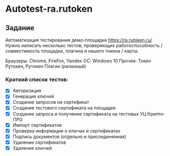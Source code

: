 # Autotest-ra.rutoken

## Задание
Автоматизация тестирования демо-площадки https://ra.rutoken.ru/
Нужно написать несколько тестов, проверяющих работоспособность / совместимость площадки, плагина и нашего токена / карты.

Браузеры: Chrome, FireFox, Yandex 
ОС: Windows 10
Прочее: Токен Рутокен, Рутокен Плагин (релизный)

### Краткий список тестов:
 - [x] Авторизация
 - [x] Генерация ключей
 - [x] Создание запросов на сертификат
 - [x] Создание тестового сертификата на площадке
 - [x] Создание запроса и получение сертификата на тестовых УЦ Крипто-ПРО
 - [x] Импорт сертификатов
 - [x] Проверка информации о ключах и сертификатах
 - [x] Подпись документов (отдельно и присоединенная)
 - [x] Удаление сертификатов
 - [x] Удаление ключей

